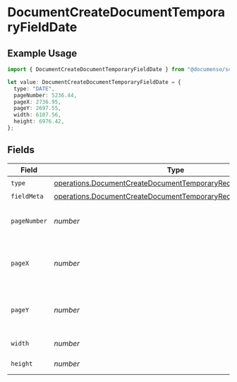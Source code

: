 # DocumentCreateDocumentTemporaryFieldDate

## Example Usage

```typescript
import { DocumentCreateDocumentTemporaryFieldDate } from "@documenso/sdk-typescript/models/operations";

let value: DocumentCreateDocumentTemporaryFieldDate = {
  type: "DATE",
  pageNumber: 5236.44,
  pageX: 2736.95,
  pageY: 2697.55,
  width: 6107.56,
  height: 6976.42,
};
```

## Fields

| Field                                                                                                                                                | Type                                                                                                                                                 | Required                                                                                                                                             | Description                                                                                                                                          |
| ---------------------------------------------------------------------------------------------------------------------------------------------------- | ---------------------------------------------------------------------------------------------------------------------------------------------------- | ---------------------------------------------------------------------------------------------------------------------------------------------------- | ---------------------------------------------------------------------------------------------------------------------------------------------------- |
| `type`                                                                                                                                               | [operations.DocumentCreateDocumentTemporaryRecipientTypeDate1](../../models/operations/documentcreatedocumenttemporaryrecipienttypedate1.md)         | :heavy_check_mark:                                                                                                                                   | N/A                                                                                                                                                  |
| `fieldMeta`                                                                                                                                          | [operations.DocumentCreateDocumentTemporaryRecipientFieldMetaDate](../../models/operations/documentcreatedocumenttemporaryrecipientfieldmetadate.md) | :heavy_minus_sign:                                                                                                                                   | N/A                                                                                                                                                  |
| `pageNumber`                                                                                                                                         | *number*                                                                                                                                             | :heavy_check_mark:                                                                                                                                   | The page number the field will be on.                                                                                                                |
| `pageX`                                                                                                                                              | *number*                                                                                                                                             | :heavy_check_mark:                                                                                                                                   | The X coordinate of where the field will be placed.                                                                                                  |
| `pageY`                                                                                                                                              | *number*                                                                                                                                             | :heavy_check_mark:                                                                                                                                   | The Y coordinate of where the field will be placed.                                                                                                  |
| `width`                                                                                                                                              | *number*                                                                                                                                             | :heavy_check_mark:                                                                                                                                   | The width of the field.                                                                                                                              |
| `height`                                                                                                                                             | *number*                                                                                                                                             | :heavy_check_mark:                                                                                                                                   | The height of the field.                                                                                                                             |